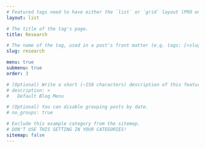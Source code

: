 ```yaml
---
# Featured tags need to have either the `list` or `grid` layout (PRO only).
layout: list

# The title of the tag's page.
title: Research

# The name of the tag, used in a post's front matter (e.g. tags: [<slug>]).
slug: research

menu: true
submenu: true
order: 3

# (Optional) Write a short (~150 characters) description of this featured tag.
# description: >
#   Default Blog Menu

# (Optional) You can disable grouping posts by date.
# no_groups: true

# Exclude this example category from the sitemap.
# DON'T USE THIS SETTING IN YOUR CATEGORIES!
sitemap: false
---
```

